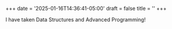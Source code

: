 +++
date = '2025-01-16T14:36:41-05:00'
draft = false
title = ''
+++

I have taken Data Structures and Advanced Programming!
